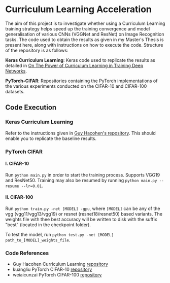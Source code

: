 # Curriculum Learning Acceleration

The aim of this project is to investigate whether using a Curriculum Learning training strategy helps speed up the training convergence and model generalisation of various CNNs (VGGNet and ResNet) on Image Recognition tasks. The code used to obtain the results as given in my Master's Thesis is present here, along with instructions on how to execute the code. Structure of the repository is as follows:

**Keras Curriculum Learning**: Keras code used to replicate the results as detailed in [On The Power of Curriculum Learning in Training Deep Networks](https://arxiv.org/pdf/1904.03626.pdf).

**PyTorch-CIFAR**: Repositories containing the PyTorch implementations of the various experiments conducted on the CIFAR-10 and CIFAR-100 datasets.

## Code Execution

### Keras Curriculum Learning

Refer to the instructions given in [Guy Hacohen's repository](https://github.com/GuyHacohen/curriculum_learning). This should enable you to replicate the baseline results.

### PyTorch CIFAR

#### I. CIFAR-10

Run `python main.py` in order to start the training process. Supports VGG19 and ResNet50. Training may also be resumed by running `python main.py --resume --lr=0.01`.

#### II. CIFAR-100

Run `python train.py -net [MODEL] -gpu`, where `[MODEL]` can be any of the vgg (vgg11/vgg13/vgg19) or resnet (resnet18/resnet50) based variants. The weights file with thee best accuracy will be written to disk with the suffix "best" (located in the checkpoint folder).

To test the model, run `python test.py -net [MODEL] path_to_[MODEL]_weights_file`.

### Code References

- Guy Hacohen Curriculum Learning [repository](https://github.com/GuyHacohen/curriculum_learning)
- kuangliu PyTorch CIFAR-10 [repository](https://github.com/kuangliu/pytorch-cifar)
- weiaicunzai PyTorch CIFAR-100 [repository](https://github.com/weiaicunzai/pytorch-cifar100)
